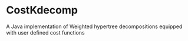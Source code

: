 # CostKdecomp
A Java implementation of Weighted hypertree decompositions equipped with user defined cost functions
